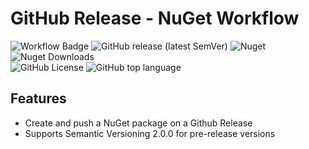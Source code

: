 # GitHub Release - NuGet Workflow

![Workflow Badge](https://github.com/codeaphex/github_release_nuget_workflow/workflows/Generate%20NuGet%20package/badge.svg)
![GitHub release (latest SemVer)](https://img.shields.io/github/v/release/codeaphex/github_release_nuget_workflow?sort=semver&logo=github)
![Nuget](https://img.shields.io/nuget/v/github_release_nuget_workflow?logo=nuget)
![Nuget Downloads](https://img.shields.io/nuget/dt/github_release_nuget_workflow?label=nuget%20downloads&logo=nuget)  
![GitHub License](https://img.shields.io/github/license/codeaphex/github_release_nuget_workflow?logo=github)
![GitHub top language](https://img.shields.io/github/languages/top/codeaphex/github_release_nuget_workflow?logo=github)

## Features

- Create and push a NuGet package on a Github Release
- Supports Semantic Versioning 2.0.0 for pre-release versions

